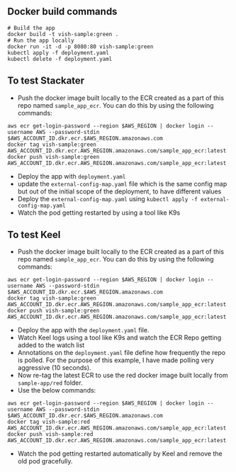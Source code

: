 ## Docker build commands
```
# Build the app
docker build -t vish-sample:green .
# Run the app locally
docker run -it -d -p 8080:80 vish-sample:green
kubectl apply -f deployment.yaml
kubectl delete -f deployment.yaml
```

## To test Stackater
- Push the docker image built locally to the ECR created as a part of this repo named `sample_app_ecr`. You can do this by using the following commands:
```
aws ecr get-login-password --region $AWS_REGION | docker login --username AWS --password-stdin $AWS_ACCOUNT_ID.dkr.ecr.$AWS_REGION.amazonaws.com
docker tag vish-sample:green AWS_ACCOUNT_ID.dkr.ecr.AWS_REGION.amazonaws.com/sample_app_ecr:latest
docker push vish-sample:green AWS_ACCOUNT_ID.dkr.ecr.AWS_REGION.amazonaws.com/sample_app_ecr:latest
```
- Deploy the app with `deployment.yaml` 
- update the `external-config-map.yaml` file which is the same config map but out of the initial scope of the deployment, to have different values
- Deploy the `external-config-map.yaml` using `kubectl apply -f external-config-map.yaml`
- Watch the pod getting restarted by using a tool like K9s

## To test Keel
- Push the docker image built locally to the ECR created as a part of this repo named `sample_app_ecr`. You can do this by using the following commands:
```
aws ecr get-login-password --region $AWS_REGION | docker login --username AWS --password-stdin $AWS_ACCOUNT_ID.dkr.ecr.$AWS_REGION.amazonaws.com
docker tag vish-sample:green AWS_ACCOUNT_ID.dkr.ecr.AWS_REGION.amazonaws.com/sample_app_ecr:latest
docker push vish-sample:green AWS_ACCOUNT_ID.dkr.ecr.AWS_REGION.amazonaws.com/sample_app_ecr:latest
```
- Deploy the app with the `deployment.yaml` file. 
- Watch Keel logs using a tool like K9s and watch the ECR Repo getting added to the watch list
- Annotations on the `deployment.yaml` file define how frequently the repo is polled. For the purpose of this example, I have made polling very aggressive (10 seconds).
- Now re-tag the latest ECR to use the red docker image built locally from `sample-app/red` folder.
- Use the below commands:
```
aws ecr get-login-password --region $AWS_REGION | docker login --username AWS --password-stdin $AWS_ACCOUNT_ID.dkr.ecr.$AWS_REGION.amazonaws.com
docker tag vish-sample:red AWS_ACCOUNT_ID.dkr.ecr.AWS_REGION.amazonaws.com/sample_app_ecr:latest
docker push vish-sample:red AWS_ACCOUNT_ID.dkr.ecr.AWS_REGION.amazonaws.com/sample_app_ecr:latest
```
- Watch the pod getting restarted automatically by Keel and remove the old pod gracefully.
